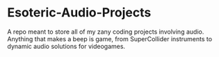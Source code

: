 # Esoteric-Audio-Projects
A repo meant to store all of my zany coding projects involving audio. Anything that makes a beep is game, from SuperCollider instruments to dynamic audio solutions for videogames.
